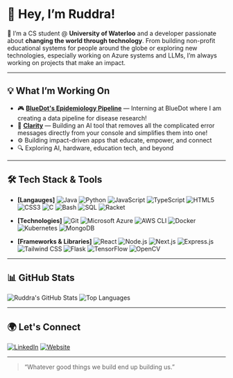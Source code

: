 # 👋 Hey, I’m Ruddra!

🚀 I’m a CS student @ **University of Waterloo** and a developer passionate about **changing the world through technology**. From building non-profit educational systems for people around the globe or exploring new technologies, especially working on Azure systems and LLMs, I’m always working on projects that make an impact.

---

## 💡 What I’m Working On

- 🎮 **[BlueDot's Epidemiology Pipeline](https://github.com/srigan-s/MiniAIWebApp)** — Interning at BlueDot where I am creating a data pipeline for disease research! 
- 🏥 **[Clarity](https://github.com/srigan-s/DaisyJourneyClient)** — Building an AI tool that removes all the complicated error messages directly from your console and simplifies them into one!
- ⚙️ Building impact-driven apps that educate, empower, and connect
- 🔍 Exploring AI, hardware, education tech, and beyond

---

## 🛠️ Tech Stack & Tools

- **[Langauges]**
![Java](https://img.shields.io/badge/-Java-007396?logo=openjdk&logoColor=white&style=for-the-badge)
![Python](https://img.shields.io/badge/-Python-3776AB?logo=python&logoColor=white&style=for-the-badge)
![JavaScript](https://img.shields.io/badge/-JavaScript-F7DF1E?logo=javascript&logoColor=black&style=for-the-badge)
![TypeScript](https://img.shields.io/badge/-TypeScript-3178C6?logo=typescript&logoColor=white&style=for-the-badge)
![HTML5](https://img.shields.io/badge/-HTML5-E34F26?logo=html5&logoColor=white&style=for-the-badge)
![CSS3](https://img.shields.io/badge/-CSS3-1572B6?logo=css3&logoColor=white&style=for-the-badge)
![C](https://img.shields.io/badge/-C-A8B9CC?logo=c&logoColor=white&style=for-the-badge)
![Bash](https://img.shields.io/badge/-Bash-4EAA25?logo=gnubash&logoColor=white&style=for-the-badge)
![SQL](https://img.shields.io/badge/-SQL-4479A1?logo=mysql&logoColor=white&style=for-the-badge)
![Racket](https://img.shields.io/badge/-Racket-9F1D20?logo=racket&logoColor=white&style=for-the-badge)

- **[Technologies]**
![Git](https://img.shields.io/badge/-Git-F05032?logo=git&logoColor=white&style=for-the-badge)
![Microsoft Azure](https://img.shields.io/badge/-Azure-0078D4?logo=microsoftazure&logoColor=white&style=for-the-badge)
![AWS CLI](https://img.shields.io/badge/-AWS%20CLI-FF9900?logo=amazonaws&logoColor=white&style=for-the-badge)
![Docker](https://img.shields.io/badge/-Docker-2496ED?logo=docker&logoColor=white&style=for-the-badge)
![Kubernetes](https://img.shields.io/badge/-Kubernetes-326CE5?logo=kubernetes&logoColor=white&style=for-the-badge)
![MongoDB](https://img.shields.io/badge/-MongoDB-47A248?logo=mongodb&logoColor=white&style=for-the-badge)

- **[Frameworks & Libraries]**
![React](https://img.shields.io/badge/-React-61DAFB?logo=react&logoColor=black&style=for-the-badge)
![Node.js](https://img.shields.io/badge/-Node.js-339933?logo=node.js&logoColor=white&style=for-the-badge)
![Next.js](https://img.shields.io/badge/-Next.js-000000?logo=next.js&logoColor=white&style=for-the-badge)
![Express.js](https://img.shields.io/badge/-Express.js-000000?logo=express&logoColor=white&style=for-the-badge)
![Tailwind CSS](https://img.shields.io/badge/-Tailwind%20CSS-06B6D4?logo=tailwindcss&logoColor=white&style=for-the-badge)
![Flask](https://img.shields.io/badge/-Flask-000000?logo=flask&logoColor=white&style=for-the-badge)
![TensorFlow](https://img.shields.io/badge/-TensorFlow-FF6F00?logo=tensorflow&logoColor=white&style=for-the-badge)
![OpenCV](https://img.shields.io/badge/-OpenCV-5C3EE8?logo=opencv&logoColor=white&style=for-the-badge)

---

## 📊 GitHub Stats

![Ruddra's GitHub Stats](https://github-readme-stats.vercel.app/api?username=KRuddra&show_icons=true&theme=vue)
![Top Languages](https://github-readme-stats.vercel.app/api/top-langs/?username=KRuddra&layout=compact&theme=vue)

---

## 🌍 Let's Connect

[![LinkedIn](https://img.shields.io/badge/-LinkedIn-blue?style=for-the-badge&logo=linkedin&logoColor=white)](https://www.linkedin.com/in/ruddra-kantaria/)
[![Website](https://img.shields.io/badge/-Portfolio-black?style=for-the-badge&logo=firefox&logoColor=white)](https://ruddrakantaria.com/)

---

> “Whatever good things we build end up building us.”
